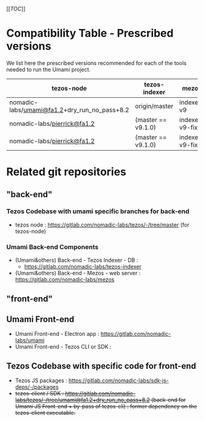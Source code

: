 [[_TOC_]]

# Compatibility Table - Prescribed versions

We list here the prescribed versions recommended for each of the tools needed to run the Umami project.

| tezos-node | tezos-indexer | mezos | Umami | (status) |
|---         |---            |---    |---    |---       |
| nomadic-labs/umami@fa1.2+dry_run_no_pass+8.2 | origin/master     | indexer-v9 | origin/develop | branches to build |
| nomadic-labs/pierrick@fa1.2 | (master == v9.1.0)  | indexer-v9-fixes | origin/develop | current dev-api |
| nomadic-labs/pierrick@fa1.2 | (master == v9.1.0)  | indexer-v9-fixes | origin/develop | current qa-api |



# Related git repositories

## "back-end" 
### Tezos Codebase with umami specific branches for back-end
* tezos node : https://gitlab.com/nomadic-labs/tezos/-/tree/master (for tezos-node)

### Umami Back-end Components
* (Umami&others) Back-end - Tezos Indexer - DB : 
  * https://gitlab.com/nomadic-labs/tezos-indexer
* (Umami&others) Back-end - Mezos - web server : https://gitlab.com/nomadic-labs/mezos
 
## "front-end"
## Umami Front-end
* Umami Front-end - Electron app : https://gitlab.com/nomadic-labs/umami
* Umami Front-end - Tezos CLI or SDK :
## Tezos Codebase with specific code for front-end
* Tezos JS packages : https://gitlab.com/nomadic-labs/sdk-js-deps/-/packages
* ~~tezos-client / SDK : https://gitlab.com/nomadic-labs/tezos/-/tree/umami@fa1.2+dry_run_no_pass+8.2 (back-end for Umami JS Front-end + by-pass of tezos-cli) : former dependency on the tezos-client executable.~~


